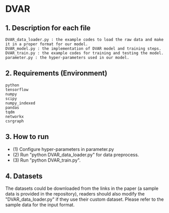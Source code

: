 # DVAR

## 1. Description for each file
	DVAR_data_loader.py : the example codes to load the raw data and make it in a proper format for our model.
	DVAR_model.py : the implementation of DVAR model and training steps.
	DVAR_train.py : the example codes for training and testing the model.
	parameter.py : the hyper-parameters used in our model.

## 2. Requirements (Environment)
	python
	tensorflow
  	numpy
    scipy
    numpy_indexed
  	pandas
  	tqdm 
    networkx
    csrgraph


## 3. How to run

- (1) Configure hyper-parameters in parameter.py
- (2) Run "python DVAR_data_loader.py" for data preprocess.
- (3) Run "python DVAR_train.py".



## 4. Datasets

The datasets could be downloaded from the links in the paper (a sample data is provided in the repository), readers should also modify the "DVAR_data_loader.py" if they use their custom dataset. Please refer to the sample data for the input format.
